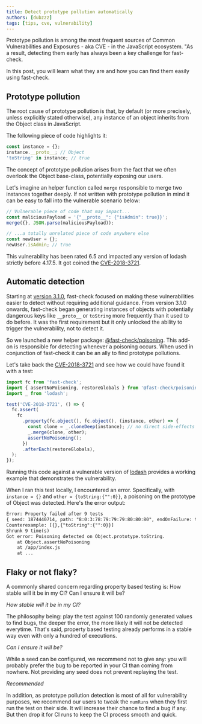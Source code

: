 ```yaml
---
title: Detect prototype pollution automatically
authors: [dubzzz]
tags: [tips, cve, vulnerability]
---
```


Prototype pollution is among the most frequent sources of Common Vulnerabilities and Exposures - aka CVE - in the JavaScript ecosystem. "As a result, detecting them early has always been a key challenge for fast-check.

In this post, you will learn what they are and how you can find them easily using fast-check.

<!--truncate-->

## Prototype pollution

The root cause of prototype pollution is that, by default (or more precisely, unless explicitly stated otherwise), any instance of an object inherits from the Object class in JavaScript.

The following piece of code highlights it:

```ts
const instance = {};
instance.__proto__; // Object
'toString' in instance; // true
```

The concept of prototype pollution arises from the fact that we often overlook the Object base-class, potentially exposing our users.

Let's imagine an helper function called `merge` responsible to merge two instances together deeply. If not written with prototype pollution in mind it can be easy to fall into the vulnerable scenario below:

```js
// Vulnerable piece of code that may impact...
const maliciousPayload = '{"__proto__": {"isAdmin": true}}';
merge({}, JSON.parse(maliciousPayload));

// ...a totally unrelated piece of code anywhere else
const newUser = {};
newUser.isAdmin; // true
```

This vulnerability has been rated 6.5 and impacted any version of lodash strictly before 4.17.5. It got coined the [CVE-2018-3721](https://github.com/advisories/GHSA-fvqr-27wr-82fm).

## Automatic detection

Starting at [version 3.1.0](https://github.com/dubzzz/fast-check/blob/main/packages/fast-check/CHANGELOG.md#310), fast-check focused on making these vulnerabilities easier to detect without requiring additional guidance. From version 3.1.0 onwards, fast-check began generating instances of objects with potentially dangerous keys like `__proto__` or `toString` more frequently than it used to do before. It was the first requirement but it only unlocked the ability to trigger the vulnerability, not to detect it.

So we launched a new helper package: [@fast-check/poisoning](https://www.npmjs.com/package/@fast-check/poisoning). This add-on is responsible for detecting whenever a poisoning occurs. When used in conjunction of fast-check it can be an ally to find prototype pollutions.

Let's take back the [CVE-2018-3721](https://github.com/advisories/GHSA-fvqr-27wr-82fm) and see how we could have found it with a test:

```ts
import fc from 'fast-check';
import { assertNoPoisoning, restoreGlobals } from '@fast-check/poisoning';
import _ from 'lodash';

test('CVE-2018-3721', () => {
  fc.assert(
    fc
      .property(fc.object(), fc.object(), (instance, other) => {
        const clone = _.cloneDeep(instance); // no direct side-effects to instances coming out of fast-check
        _.merge(clone, other);
        assertNoPoisoning();
      })
      .afterEach(restoreGlobals),
  );
});
```

Running this code against a vulnerable version of [lodash](https://lodash.com/) provides a working example that demonstrates the vulnerability.

When I ran this test locally, I encountered an error. Specifically, with `instance = {}` and `other = {toString:{"":0}}`, a poisoning on the prototype of Object was detected. Here's the error output:

```txt
Error: Property failed after 9 tests
{ seed: 1874440714, path: "8:0:3:78:79:79:79:80:80:80", endOnFailure: true }
Counterexample: [{},{"toString":{"":0}}]
Shrunk 9 time(s)
Got error: Poisoning detected on Object.prototype.toString.
    at Object.assertNoPoisoning
    at /app/index.js
    at ...
```

## Flaky or not flaky?

A commonly shared concern regarding property based testing is: How stable will it be in my CI? Can I ensure it will be?

_How stable will it be in my CI?_

The philosophy being: play the test against 100 randomly generated values to find bugs, the deeper the error, the more likely it will not be detected everytime. That's said, property based testing already performs in a stable way even with only a hundred of executions.

_Can I ensure it will be?_

While a seed can be configured, we recommend not to give any: you will probably prefer the bug to be reported in your CI than coming from nowhere. Not providing any seed does not prevent replaying the test.

_Recommended_

In addition, as prototype pollution detection is most of all for vulnerability purposes, we recommend our users to tweak the `numRuns` when they first run the test on their side. It will increase their chance to find a bug if any. But then drop it for CI runs to keep the CI process smooth and quick.
